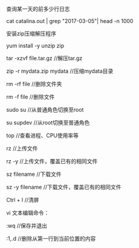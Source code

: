 查询某一天的前多少行日志

cat catalina.out \| grep "2017-03-05"\| head -n 1000



安装zip压缩解压程序

yum install -y unzip zip



tar -xzvf file.tar.gz  //解压tar.gz



zip -r mydata.zip mydata  //压缩mydata目录



rm -rf file  //删除文件夹

rm -f file  //删除文件



sudo su  //从普通角色切换至root

su supdev  //从root切换至普通角色



top  //查看进程、CPU使用率等



rz  //上传文件

rz -y  //上传文件，覆盖已有的相同文件



sz filename  //下载文件

sz -y filename  //下载文件，覆盖已有的相同文件



Ctrl + l  //清屏



vi 文本编辑命令：

:wq  //保存并退出

:1,.d  //删除从第一行到当前位置的内容  

